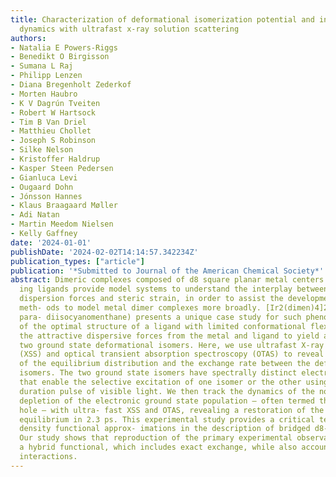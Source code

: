 ```yaml
---
title: Characterization of deformational isomerization potential and interconversion
  dynamics with ultrafast x-ray solution scattering
authors:
- Natalia E Powers-Riggs
- Benedikt O Birgisson
- Sumana L Raj
- Philipp Lenzen
- Diana Bregenholt Zederkof
- Morten Haubro
- K V Dagrún Tveiten
- Robert W Hartsock
- Tim B Van Driel
- Matthieu Chollet
- Joseph S Robinson
- Silke Nelson
- Kristoffer Haldrup
- Kasper Steen Pedersen
- Gianluca Levi
- Ougaard Dohn
- Jónsson Hannes
- Klaus Braagaard Møller
- Adi Natan
- Martin Meedom Nielsen
- Kelly Gaffney
date: '2024-01-01'
publishDate: '2024-02-02T14:14:57.342234Z'
publication_types: ["article"]
publication: '*Submitted to Journal of the American Chemical Society*'
abstract: Dimeric complexes composed of d8 square planar metal centers and rigid bridg-
  ing ligands provide model systems to understand the interplay between attractive
  dispersion forces and steric strain, in order to assist the development reliable
  meth- ods to model metal dimer complexes more broadly. [Ir2(dimen)4]2+ (dimen =
  para- diisocyanomenthane) presents a unique case study for such phenomena, as distortions
  of the optimal structure of a ligand with limited conformational flexibility counteracts
  the attractive dispersive forces from the metal and ligand to yield a complex with
  two ground state deformational isomers. Here, we use ultrafast X-ray solution scattering
  (XSS) and optical transient absorption spectroscopy (OTAS) to reveal the nature
  of the equilibrium distribution and the exchange rate between the deformational
  isomers. The two ground state isomers have spectrally distinct electronic excitations
  that enable the selective excitation of one isomer or the other using a femtosecond
  duration pulse of visible light. We then track the dynamics of the non-equilibrium
  depletion of the electronic ground state population – often termed the ground state
  hole – with ultra- fast XSS and OTAS, revealing a restoration of the ground state
  equilibrium in 2.3 ps. This experimental study provides a critical test of various
  density functional approx- imations in the description of bridged d8-d8 metal complexes.
  Our study shows that reproduction of the primary experimental observations requires
  a hybrid functional, which includes exact exchange, while also accounting for dispersion
  interactions.
---
```

